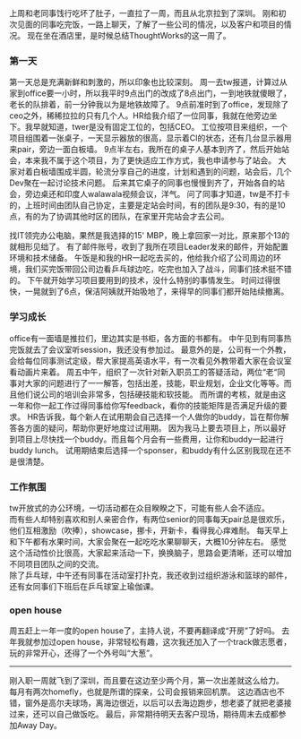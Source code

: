 上周和老同事饯行吃坏了肚子，一直拉了一周，而且从北京拉到了深圳。
刚和初次见面的同事吃完饭，一路上聊天，了解了一些公司的情况，以及客户和项目的情况。
现在坐在酒店里，是时候总结ThoughtWorks的这一周了。

### 第一天
第一天总是充满新鲜和刺激的，所以印象也比较深刻。
周一去tw报道，计算过从家到office要一小时，所以我平时9点出门的改成了8点出门，一到地铁就傻眼了，老长的队排着，前一分钟我以为是地铁故障了。
9点前准时到了office，发现除了ceo之外，稀稀拉拉的只有几个人。HR给我介绍了一位同事，我就在他旁边坐下。我早就知道，twer是没有固定工位的，包括CEO。
工位按项目来组织，一个项目组围着一张桌子，一天显示器放的很高，显示着CI的状态，还有几台显示器用来pair，旁边一面白板墙。
9点半左右，我所在的桌子人基本到齐了，然后开始站会，本来我不属于这个项目，为了更快适应工作方式，我也申请参与了站会。
大家对着白板墙围成半圆，轮流分享自己的进度，计划和遇到的问题，站会后，几个Dev聚在一起讨论技术问题。
后来其它桌子的同事也慢慢到齐了，开始各自的站会，旁边桌还和印度人walawala视频会议，洋气。
问了同事才知道，tw是不打卡的，上班时间由团队自己协定，主要是定站会时间，有的团队是9:30，有的是10点，有的为了协调其他时区的团队，在家里开完站会才去公司。

找IT领完办公电脑，果然是我选择的15' MBP，晚上拿回家一对比，原来那个13的就相形见绌了。
有了邮件账号，收到了我所在项目Leader发来的邮件，开始配置环境和技术储备。
午饭是和我的HR一起吃去买的，他给我介绍了公司周边的环境，我们买完饭带回公司边看乒乓球边吃，吃完也加入了战斗，同事们技术挺不错的。
下午就开始学习项目要用到的技术，没什么特别的事情发生。
时间过得很快，一晃就到了6点，保洁阿姨就开始吸地了，来得早的同事们都开始陆续撤离。

### 学习成长
office有一面墙是推拉们，里边其实是书柜，各方面的书都有。
中午见到有同事热完饭就去了会议室听session，我还没有参加过。
最意外的是，公司有一个外教，会给每位同事测试定级，帮大家提高英语水平，有一次看见外教带着大家在会议室看动画片来着。
周五中午，组织了一次针对新入职员工的答疑活动，两位“老“同事对大家的问题进行了一一解答，包括出差，技能，职业规划，企业文化等等。而且他们说公司的培训会非常多，包括硬技能和软技能。
而所谓的考核，就是由这一年和你一起工作过得同事给你写feedback，看你的技能矩阵是否满足升级的要求。
HR告诉我，每个新人在试用期会自己选择一个人做你的buddy，旨在帮你解答各方面的疑问，帮助你更好地度过试用期。
因为我马上要去项目上，所以最好到项目上尽快找一个buddy。而且每个月会有一些费用，让你和buddy一起进行buddy lunch。
试用期结束后选择一个sponser，和buddy有什么区别我现在还不是很清楚。

### 工作氛围
tw开放式的办公环境，一切活动都在众目睽睽之下，可能有些人会不适应。  
而有些人却特别喜欢和别人亲密合作，有两位senior的同事每天pair总是很欢乐，他们互相激励（吹捧），showcase，挪卡，开新卡，看得我心痒难耐。
每天早上和下午都有水果时间，大家会聚在一起吃吃水果聊聊天，大概10分钟左右。
感觉这个活动性价比很高，大家起来活动一下，换换脑子，思路会更清晰，还可以增加不同项目团队之间的交流。  
除了乒乓球，中午还有同事在活动室打扑克，我还收到过组织游泳和篮球的邮件，还有女同事们下班后在乒乓球室上瑜伽课。

### open house
周五赶上一年一度的open house了，主持人说，不要再翻译成“开房”了好吗。
去年我就参加过open house，非常轻松有趣，这次我还加入了一个track做志愿者，玩的非常开心，还得了一个外号叫“大葱”。 

---

刚入职一周就飞到了深圳，而且要在这边至少两个月，第一次出差就这么给力。
每月有两次homefly，也就是所谓的探亲，公司会报销来回机票。
这边酒店也不错，窗外是高尔夫球场，离海边很近，以后可以去海边跑步，想老婆了就把老婆接过来，还可以自己做饭吃。
最后，非常期待明天去客户现场，期待周末去成都参加Away Day。
